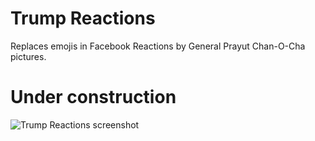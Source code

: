 # Trump Reactions
Replaces emojis in Facebook Reactions by General Prayut Chan-O-Cha pictures.
# Under construction

![Trump Reactions screenshot](https://s3-eu-west-1.amazonaws.com/fgrante/trump_reaction_screenshot.png)
